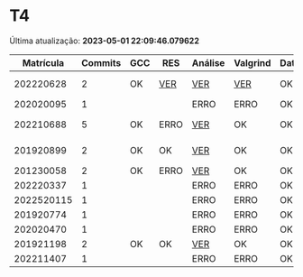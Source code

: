 # T4
Última atualização: **2023-05-01 22:09:46.079622**

|  Matrícula | Commits | GCC |  RES |  Análise |  Valgrind |  Data |  Duração | 
|---|---|---|---|---|---|---|---|
|  202220628 |  2 |  OK |  [VER](./relatorios/202220628/T4/resposta.txt) |   [VER](./relatorios/202220628/T4/report.html) |  [VER](./relatorios/202220628/T4/valgrind.txt) |  OK |  12 days, 20:42:19 | 
|  202020095 |  1 |   |   |   ERRO |  ERRO |  OK |  nada | 
|  202210688 |  5 |  OK |  ERRO |   [VER](./relatorios/202210688/T4/report.html) |  OK |  OK |  9 days, 14:32:46 | 
|  201920899 |  2 |  OK |  OK |   [VER](./relatorios/201920899/T4/report.html) |  OK |  OK |  3 days, 3:09:35 | 
|  201230058 |  2 |  OK |  ERRO |   [VER](./relatorios/201230058/T4/report.html) |  OK |  OK |  4:02:33 | 
|  202220337 |  1 |   |   |   ERRO |  ERRO |  OK |  nada | 
|  2022520115 |  1 |   |   |   ERRO |  ERRO |  OK |  nada | 
|  201920774 |  1 |   |   |   ERRO |  ERRO |  OK |  nada | 
|  202020470 |  1 |   |   |   ERRO |  ERRO |  OK |  nada | 
|  201921198 |  2 |  OK |  OK |   [VER](./relatorios/201921198/T4/report.html) |  OK |  OK |  0:01:20 | 
|  202211407 |  1 |   |   |   ERRO |  ERRO |  OK |  nada | 
